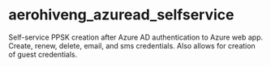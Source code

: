 # aerohiveng_azuread_selfservice
Self-service PPSK creation after Azure AD authentication to Azure web app. Create, renew, delete, email, and sms credentials. Also allows for creation of guest credentials. 
